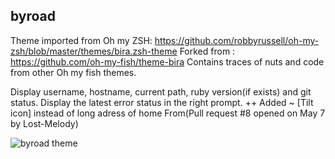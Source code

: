 ## byroad

Theme imported from Oh my ZSH: https://github.com/robbyrussell/oh-my-zsh/blob/master/themes/bira.zsh-theme
Forked from : https://github.com/oh-my-fish/theme-bira
Contains traces of nuts and code from other Oh my fish themes.

Display username, hostname, current path, ruby version(if exists) and git status. Display the latest error status in the right prompt. 
++ Added ~ [Tilt icon] instead of long adress of home From(Pull request #8 opened on May 7 by Lost-Melody)

![byroad theme](https://cloud.githubusercontent.com/assets/1214238/5441541/8bd494dc-8491-11e4-9dbe-256b7e558eac.png)
